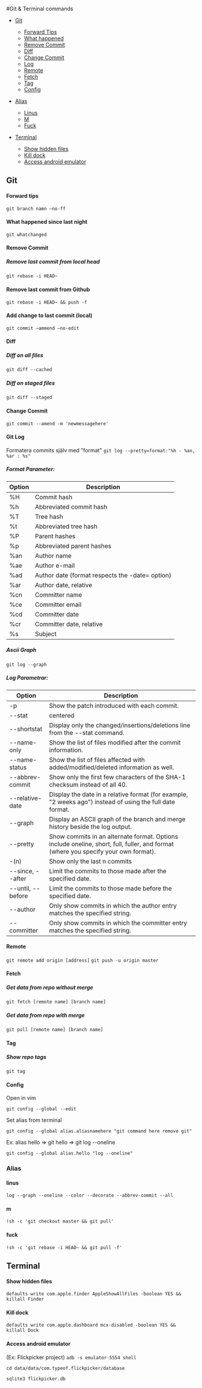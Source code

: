 #Git & Terminal commands

* [Git](#git)
    * [Forward Tips](#forward-tips)
    * [What happened](#what-happened-since-last-night)
    * [Remove Commit](#remove-commit)
    * [Diff](#diff)
    * [Change Commit](#change-commit)
    * [Log](#git-log)
    * [Remote](#remote)
    * [Fetch](#fetch)
    * [Tag](#tag)
    * [Config](#config)
        
* [Alias](#terminal)
    * [Linus](#linus)
    * [M](#m)
    * [Fuck](#fuck)
    
* [Terminal](#terminal)
    * [Show hidden files](#show-hidden-files)
    * [Kill dock](#kill-dock)
    * [Access android emulator](#access-android-emulator)

## Git
#### Forward tips
``` git branch namn —no-ff ```

#### What happened since last night
``` git whatchanged ```

#### Remove Commit
##### Remove last commit from local head
``` git rebase -i HEAD~ ```

#### Remove last commit from Github
``` git rebase -i HEAD~ && push -f ```

#### Add change to last commit (local)
``` git commit —ammend —no-edit ```

#### Diff
##### Diff on all files
``` git diff --cached ```

##### Diff on staged files
``` git diff --staged ```

#### Change Commit
``` git commit --amend -m 'newmessagehere' ```

#### Git Log 
Formatera commits själv med "format"
``` git log --pretty=format:"%h - %an, %ar : %s" ```

##### Format Parameter:
| Option | Description |           
| ------------- |-------------|
| %H | Commit hash  |
| %h | Abbreviated commit hash |
| %T | Tree hash |
| %t | Abbreviated tree hash | 
| %P | Parent hashes |
| %p | Abbreviated parent hashes |
| %an | Author name |
| %ae | Author e-mail |
| %ad | Author date (format respects the -date= option) |
| %ar | Author date, relative |
| %cn | Committer name |
| %ce | Committer email |
| %cd | Committer date |
| %cr | Committer date, relative |
| %s | Subject |

##### Ascii Graph
``` git log --graph ```

##### Log Parametrar:
| Option | Description |           
| ------------- |-------------|
| -p | Show the patch introduced with each commit.|
| --stat| centered      |
| --shortstat | Display only the changed/insertions/deletions line from the --stat command. |
| --name-only | Show the list of files modified after the commit information. |
| --name-status | Show the list of files affected with added/modified/deleted information as well. |
| --abbrev-commit | Show only the first few characters of the SHA-1 checksum instead of all 40. |
| --relative-date | Display the date in a relative format (for example, "2 weeks ago") instead of using the full date format. |
| --graph | Display an ASCII graph of the branch and merge history beside the log output. |
| --pretty | Show commits in an alternate format. Options include oneline, short, full, fuller, and format (where you specify your own format). |
| -(n) | Show only the last n commits |
| --since, --after | Limit the commits to those made after the specified date. |
| --until, --before | Limit the commits to those made before the specified date. |
| --author | Only show commits in which the author entry matches the specified string. |
| --committer | Only show commits in which the committer entry matches the specified string. |

#### Remote
``` git remote add origin [address] ```
``` git push -u origin master ```

#### Fetch
##### Get data from repo without merge
``` git fetch [remote name] [branch name] ``` 

##### Get data from repo with merge
``` git pull [remote name] [branch name] ``` 

#### Tag
##### Show repo tags
``` git tag ```

#### Config
Open in vim

``` git config --global --edit ```

Set alias from terminal

``` git config --global alias.aliasnamehere "git command here remove git" ```

Ex: alias hello => git hello => git log --oneline

``` git config --global alias.hello "log --oneline" ```

### Alias
#### linus
``` log --graph --oneline --color --decorate --abbrev-commit --all ```

#### m
``` !sh -c 'git checkout master && git pull' ```

#### fuck
``` !sh -c 'git rebase -i HEAD~ && git pull -f' ```

## Terminal
#### Show hidden files
``` defaults write com.apple.finder AppleShowAllFiles -boolean YES && killall Finder ```

#### Kill dock
``` defaults write com.apple.dashboard mcx-disabled -boolean YES && killall Dock ```

#### Access android emulator
(Ex: Flickpicker project)
``` adb -s emulator-5554 shell ```

``` cd data/data/com.typeof.flickpicker/database ```

``` sqlite3 flickpicker.db ```
